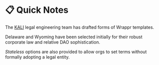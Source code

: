 # 📋 Quick Notes

The [KALI](https://www.kali.gg/) legal engineering team has drafted forms of Wrappr templates.

Delaware and Wyoming have been selected initially for their robust corporate law and relative DAO sophistication.

*Stateless* options are also provided to allow orgs to set terms without formally adopting a legal entity.
